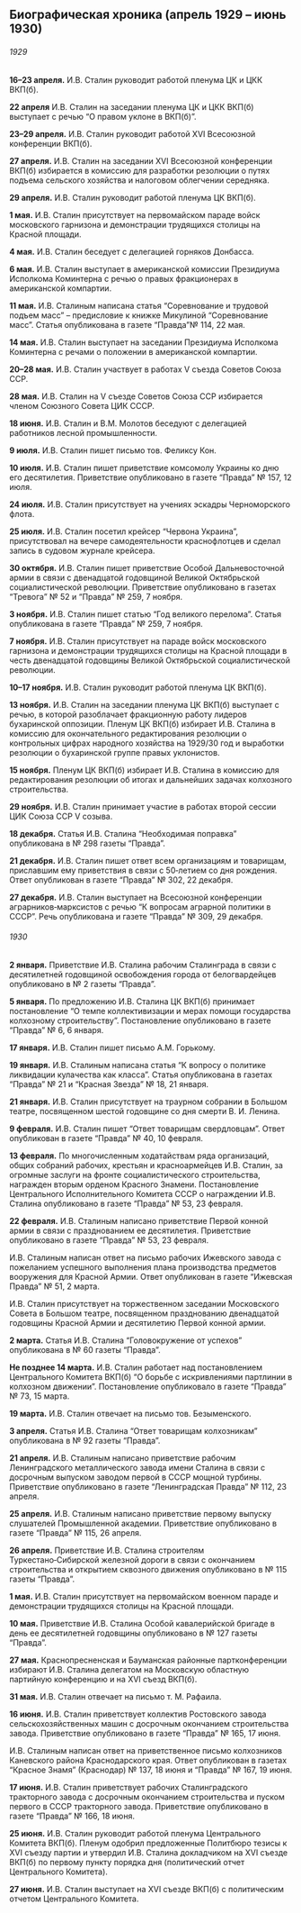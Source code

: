 ## Биографическая хроника (апрель 1929 – июнь 1930)

###### 1929

**16–23 апреля.** И.В. Сталин руководит работой пленума ЦК и ЦКК ВКП(б).

**22 апреля** И.В. Сталин на заседании пленума ЦК и ЦКК ВКП(б) выступает с речью “О правом уклоне в ВКП(б)”.

**23–29 апреля.** И.В. Сталин руководит работой XVI Всесоюзной конференции ВКП(б).

**27 апреля.** И.В. Сталин на заседании XVI Всесоюзной конференции ВКП(б) избирается в комиссию для разработки резолюции о путях подъема сельского хозяйства и налоговом облегчении середняка.

**29 апреля.** И.В. Сталин руководит работой пленума ЦК ВКП(б).

**1 мая.** И.В. Сталин присутствует на первомайском параде войск московского гарнизона и демонстрации трудящихся столицы на Красной площади.

**4 мая.** И.В. Сталин беседует с делегацией горняков Донбасса.

**6 мая.** И.В. Сталин выступает в американской комиссии Президиума Исполкома Коминтерна с речью о правых фракционерах в американской компартии.

**11 мая.** И.В. Сталиным написана статья “Соревнование и трудовой подъем масс” – предисловие к книжке Микулиной “Соревнование масс”. Статья опубликована в газете “Правда”№ 114, 22 мая.

**14 мая.** И.В. Сталин выступает на заседании Президиума Исполкома Коминтерна с речами о положении в американской компартии.

**20–28 мая.** И.В. Сталин участвует в работах V съезда Советов Союза ССР.

**28 мая.** И.В. Сталин на V съезде Советов Союза ССР избирается членом Союзного Совета ЦИК СССР.

**18 июня.** И.В. Сталин и В.М. Молотов беседуют с делегацией работников лесной промышленности.

**9 июля.** И.В. Сталин пишет письмо тов. Феликсу Кон.

**10 июля.** И.В. Сталин пишет приветствие комсомолу Украины ко дню его десятилетия. Приветствие опубликовано в газете “Правда” № 157, 12 июля.

**24 июля.** И.В. Сталин присутствует на учениях эскадры Черноморского флота.

**25 июля.** И.В. Сталин посетил крейсер “Червона Украина”, присутствовал на вечере самодеятельности краснофлотцев и сделал запись в судовом журнале крейсера.

**30 октября.** И.В. Сталин пишет приветствие Особой Дальневосточной армии в связи с двенадцатой годовщиной Великой Октябрьской социалистической революции. Приветствие опубликовано в газетах “Тревога” № 52 и “Правда” № 259, 7 ноября.

**3 ноября.** И.В. Сталин пишет статью “Год великого перелома”. Статья опубликована в газете “Правда” № 259, 7 ноября.

**7 ноября.** И.В. Сталин присутствует на параде войск московского гарнизона и демонстрации трудящихся столицы на Красной площади в честь двенадцатой годовщины Великой Октябрьской социалистической революции.

**10–17 ноября.** И.В. Сталин руководит работой пленума ЦК ВКП(б).

**13 ноября.** И.В. Сталин на заседании пленума ЦК ВКП(б) выступает с речью, в которой разоблачает фракционную работу лидеров бухаринской оппозиции. Пленум ЦК ВКП(б) избирает И.В. Сталина в комиссию для окончательного редактирования резолюции о контрольных цифрах народного хозяйства на 1929/30 год и выработки резолюции о бухаринской группе правых уклонистов.

**15 ноября.** Пленум ЦК ВКП(б) избирает И.В. Сталина в комиссию для редактирования резолюции об итогах и дальнейших задачах колхозного строительства.

**29 ноября.** И.В. Сталин принимает участие в работах второй сессии ЦИК Союза ССР V созыва.

**18 декабря.** Статья И.В. Сталина “Необходимая поправка” опубликована в № 298 газеты “Правда”.

**21 декабря.** И.В. Сталин пишет ответ всем организациям и товарищам, приславшим ему приветствия в связи с 50‑летием со дня рождения. Ответ опубликован в газете “Правда” № 302, 22 декабря.

**27 декабря.** И.В. Сталин выступает на Всесоюзной конференции аграрников‑марксистов с речью “К вопросам аграрной политики в СССР”. Речь опубликована и газете “Правда” № 309, 29 декабря.

###### 1930

**2 января.** Приветствие И.В. Сталина рабочим Сталинграда в связи с десятилетней годовщиной освобождения города от белогвардейцев опубликовано в № 2 газеты “Правда”.

**5 января.** По предложению И.В. Сталина ЦК ВКП(б) принимает постановление “О темпе коллективизации и мерах помощи государства колхозному строительству”. Постановление опубликовано в газете “Правда” № 6, 6 января.

**17 января.** И.В. Сталин пишет письмо А.М. Горькому.

**19 января.** И.В. Сталиным написана статья “К вопросу о политике ликвидации кулачества как класса”. Статья опубликована в газетах “Правда” № 21 и “Красная Звезда” № 18, 21 января.

**21 января.** И.В. Сталин присутствует на траурном собрании в Большом театре, посвященном шестой годовщине со дня смерти В. И. Ленина.

**9 февраля.** И.В. Сталин пишет “Ответ товарищам свердловцам”. Ответ опубликован в газете “Правда” № 40, 10 февраля.

**13 февраля.** По многочисленным ходатайствам ряда организаций, общих собраний рабочих, крестьян и красноармейцев И.В. Сталин, за огромные заслуги на фронте социалистического строительства, награжден вторым орденом Красного Знамени. Постановление Центрального Исполнительного Комитета СССР о награждении И.В. Сталина опубликовано в газете “Правда” № 53, 23 февраля.

**22 февраля.** И.В. Сталиным написано приветствие Первой конной армии в связи с празднованием ее десятилетия. Приветствие опубликовано в газете “Правда” № 53, 23 февраля.

И.В. Сталиным написан ответ на письмо рабочих Ижевского завода с пожеланием успешного выполнения плана производства предметов вооружения для Красной Армии. Ответ опубликован в газете “Ижевская Правда” № 51, 2 марта.

И.В. Сталин присутствует на торжественном заседании Московского Совета в Большом театре, посвященном празднованию двенадцатой годовщины Красной Армии и десятилетию Первой конной армии.

**2 марта.** Статья И.В. Сталина “Головокружение от успехов” опубликована в № 60 газеты “Правда”.

**Не позднее 14 марта.** И.В. Сталин работает над постановлением Центрального Комитета ВКП(б) “О борьбе с искривлениями партлинии в колхозном движении”. Постановление опубликовало в газете “Правда” № 73, 15 марта.

**19 марта.** И.В. Сталин отвечает на письмо тов. Безыменского.

**3 апреля.** Статья И.В. Сталина “Ответ товарищам колхозникам” опубликована в № 92 газеты “Правда”.

**21 апреля.** И.В. Сталиным написано приветствие рабочим Ленинградского металлического завода имени Сталина в связи с досрочным выпуском заводом первой в СССР мощной турбины. Приветствие опубликовано в газете “Ленинградская Правда” № 112, 23 апреля.

**25 апреля.** И.В. Сталиным написано приветствие первому выпуску слушателей Промышленной академии. Приветствие опубликовано в газете “Правда” № 115, 26 апреля.

**26 апреля.** Приветствие И.В. Сталина строителям Туркестано‑Сибирской железной дороги в связи с окончанием строительства и открытием сквозного движения опубликовано в № 115 газеты “Правда”.

**1 мая.** И.В. Сталин присутствует на первомайском военном параде и демонстрации трудящихся столицы на Красной площади.

**10 мая.** Приветствие И.В. Сталина Особой кавалерийской бригаде в день ее десятилетней годовщины опубликовано в № 127 газеты “Правда”.

**27 мая.** Краснопресненская и Бауманская районные партконференции избирают И.В. Сталина делегатом на Московскую областную партийную конференцию и на XVI съезд ВКП(б).

**31 мая.** И.В. Сталин отвечает на письмо т. М. Рафаила.

**16 июня.** И.В. Сталин приветствует коллектив Ростовского завода сельскохозяйственных машин с досрочным окончанием строительства завода. Приветствие опубликовано в газете “Правда” № 165, 17 июня.

И.В. Сталиным написан ответ на приветственное письмо колхозников Каневского района Краснодарского края. Ответ опубликован в газетах “Красное Знамя” (Краснодар) № 137, 18 июня и “Правда” № 167, 19 июня.

**17 июня.** И.В. Сталин приветствует рабочих Сталинградского тракторного завода с досрочным окончанием строительства и пуском первого в СССР тракторного завода. Приветствие опубликовано в газете “Правда” № 166, 18 июня.

**25 июня.** И.В. Сталин руководит работой пленума Центрального Комитета ВКП(б). Пленум одобрил предложенные Политбюро тезисы к XVI съезду партии и утвердил И.В. Сталина докладчиком на XVI съезде ВКП(б) по первому пункту порядка дня (политический отчет Центрального Комитета).

**27 июня.** И.В. Сталин выступает на XVI съезде ВКП(б) с политическим отчетом Центрального Комитета.